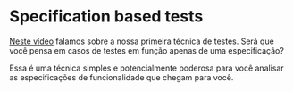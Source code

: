 # Specification based tests

[Neste vídeo](https://drive.google.com/file/d/1rt04lLWrEy-0GaKC3l2oWt0SFRvgpzcr/view?usp=sharing) falamos sobre a nossa primeira técnica de testes. Será que você pensa em casos de testes em função apenas de uma especificação?

Essa é uma técnica simples e potencialmente poderosa para você analisar as especificações de funcionalidade que chegam para você. 